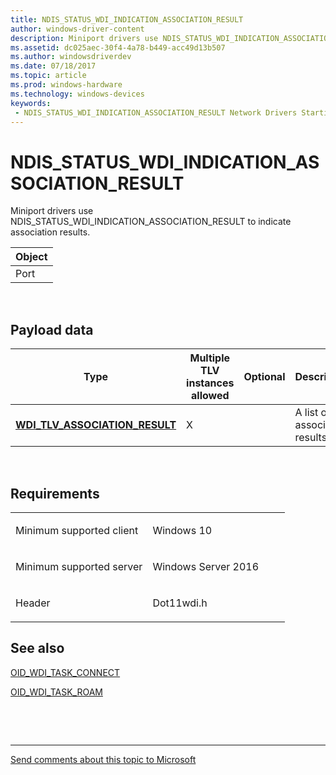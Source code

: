 ```yaml
---
title: NDIS_STATUS_WDI_INDICATION_ASSOCIATION_RESULT
author: windows-driver-content
description: Miniport drivers use NDIS_STATUS_WDI_INDICATION_ASSOCIATION_RESULT to indicate association results.
ms.assetid: dc025aec-30f4-4a78-b449-acc49d13b507
ms.author: windowsdriverdev 
ms.date: 07/18/2017 
ms.topic: article 
ms.prod: windows-hardware 
ms.technology: windows-devices 
keywords:
 - NDIS_STATUS_WDI_INDICATION_ASSOCIATION_RESULT Network Drivers Starting with Windows Vista
---
```


# NDIS\_STATUS\_WDI\_INDICATION\_ASSOCIATION\_RESULT


Miniport drivers use NDIS\_STATUS\_WDI\_INDICATION\_ASSOCIATION\_RESULT to indicate association results.

| Object |
|--------|
| Port   |

 

## Payload data


| Type                                                                     | Multiple TLV instances allowed | Optional | Description                    |
|--------------------------------------------------------------------------|--------------------------------|----------|--------------------------------|
| [**WDI\_TLV\_ASSOCIATION\_RESULT**](https://msdn.microsoft.com/library/windows/hardware/dn926140) | X                              |          | A list of association results. |

 

Requirements
------------

<table>
<colgroup>
<col width="50%" />
<col width="50%" />
</colgroup>
<tbody>
<tr class="odd">
<td><p>Minimum supported client</p></td>
<td><p>Windows 10</p></td>
</tr>
<tr class="even">
<td><p>Minimum supported server</p></td>
<td><p>Windows Server 2016</p></td>
</tr>
<tr class="odd">
<td><p>Header</p></td>
<td>Dot11wdi.h</td>
</tr>
</tbody>
</table>

## See also


[OID\_WDI\_TASK\_CONNECT](oid-wdi-task-connect.md)

[OID\_WDI\_TASK\_ROAM](oid-wdi-task-roam.md)

 

 


--------------------
[Send comments about this topic to Microsoft](mailto:wsddocfb@microsoft.com?subject=Documentation%20feedback%20%5Bnetvista\netvista%5D:%20NDIS_STATUS_WDI_INDICATION_ASSOCIATION_RESULT%20%20RELEASE:%20%286/30/2017%29&body=%0A%0APRIVACY%20STATEMENT%0A%0AWe%20use%20your%20feedback%20to%20improve%20the%20documentation.%20We%20don't%20use%20your%20email%20address%20for%20any%20other%20purpose,%20and%20we'll%20remove%20your%20email%20address%20from%20our%20system%20after%20the%20issue%20that%20you're%20reporting%20is%20fixed.%20While%20we're%20working%20to%20fix%20this%20issue,%20we%20might%20send%20you%20an%20email%20message%20to%20ask%20for%20more%20info.%20Later,%20we%20might%20also%20send%20you%20an%20email%20message%20to%20let%20you%20know%20that%20we've%20addressed%20your%20feedback.%0A%0AFor%20more%20info%20about%20Microsoft's%20privacy%20policy,%20see%20http://privacy.microsoft.com/default.aspx. "Send comments about this topic to Microsoft")


